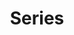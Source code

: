---
Author: Manish Sahani
title: "Series"
description: >
    Many nights of potential productive work programmers have lost by procrastinating on properly managing their dotfiles. This article discusses an elegant way to manage and share dotfiles across machines using a single git repository.
---